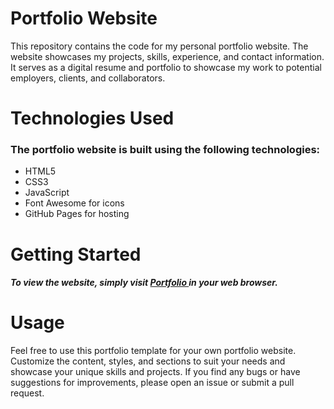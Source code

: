 <h1>Portfolio Website</h1>
This repository contains the code for my personal portfolio website.
The website showcases my projects, skills, experience, and contact information.
It serves as a digital resume and portfolio to showcase my work to potential employers, clients, and collaborators.
<h1>Technologies Used</h1>
<h3>The portfolio website is built using the following technologies:</h3>
<ul>
<li> HTML5</li>
<li>CSS3</li>
<li>JavaScript</li>

<li>Font Awesome for icons</li>
<li>GitHub Pages for hosting</li></ul>

<h1>Getting Started</h1>
<h5> To view the website, simply visit <a href="https://tanishqa11.github.io/Portfolio/">  Portfolio </a> in your web browser.</h5>

<h1>Usage</h1>
Feel free to use this portfolio template for your own portfolio website. Customize the content, styles,
and sections to suit your needs and showcase your unique skills and projects. If you find any bugs 
or have suggestions for improvements, please open an issue or submit a pull request.
